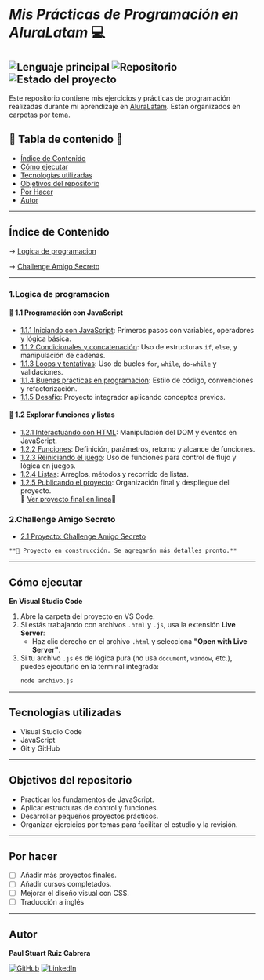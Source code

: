 # *Mis Prácticas de Programación en AluraLatam* 💻
 ![Lenguaje principal](https://img.shields.io/badge/JavaScript-ES6-informational) ![Repositorio](https://img.shields.io/badge/repositorio-público-brightgreen) ![Estado del proyecto](https://img.shields.io/badge/estado-en%20progreso-yellow)
---

Este repositorio contiene mis ejercicios y prácticas de programación realizadas durante mi aprendizaje en [AluraLatam](https://www.aluracursos.com/). Están organizados en carpetas por tema.

## 📌 Tabla de contenido 📌

- [Índice de Contenido](#índice-de-contenido)
- [Cómo ejecutar](#cómo-ejecutar)
- [Tecnologías utilizadas](#tecnologías-utilizadas)
- [Objetivos del repositorio](#objetivos-del-repositorio)
- [Por Hacer](#por-hacer)
- [Autor](#autor)

---

## Índice de Contenido

→ [Logica de programacion](#1.logica-de-programacion)

→ [Challenge Amigo Secreto](#2.challenge-amigo-secreto)

---

### 1.Logica de programacion

   #### 🧠 1.1 Programación con JavaScript
   * [1.1.1 Iniciando con JavaScript](./1.logica-de-programacion/1.programacion-con-javascript/1.iniciando-con-javascript): Primeros pasos con variables, operadores y lógica básica.
   * [1.1.2 Condicionales y concatenación](./1.logica-de-programacion/1.programacion-con-javascript/2.condicionales-y-concatenacion): Uso de estructuras `if`, `else`, y manipulación de cadenas.
   * [1.1.3 Loops y tentativas](./1.logica-de-programacion/1.programacion-con-javascript/3.loops-y-tentativas): Uso de bucles `for`, `while`, `do-while` y validaciones.
   * [1.1.4 Buenas prácticas en programación](./1.logica-de-programacion/1.programacion-con-javascript/4.buenas-practicas-en-programacion): Estilo de código, convenciones y refactorización.
   * [1.1.5 Desafío](./1.logica-de-programacion/1.programacion-con-javascript/5.desafio): Proyecto integrador aplicando conceptos previos.

   #### 🧩 1.2 Explorar funciones y listas
   - [1.2.1 Interactuando con HTML](./1.logica-de-programacion/2.explorarfunciones-y-listas/1.interactuando-con-html): Manipulación del DOM y eventos en JavaScript.
   - [1.2.2 Funciones](./1.logica-de-programacion/2.explorarfunciones-y-listas/2.funciones): Definición, parámetros, retorno y alcance de funciones.
   - [1.2.3 Reiniciando el juego](./1.logica-de-programacion/2.explorarfunciones-y-listas/3.reiniciando-el-juego): Uso de funciones para control de flujo y lógica en juegos.
   - [1.2.4 Listas](./1.logica-de-programacion/2.explorarfunciones-y-listas/4.listas): Arreglos, métodos y recorrido de listas.
   - [1.2.5 Publicando el proyecto](./1.logica-de-programacion/2.explorarfunciones-y-listas/5.publicando-el-proyecto): Organización final y despliegue del proyecto.  
      🔗 [Ver proyecto final en línea](https://paulruiz23.github.io/curso-alura/1.logica-de-programacion/2.explorarfunciones-y-listas/5.publicando-el-proyecto/proyectofinal/)🔗

### 2.Challenge Amigo Secreto

   - [2.1 Proyecto: Challenge Amigo Secreto](./2.challenge-amigosecreto)

    **🚧 Proyecto en construcción. Se agregarán más detalles pronto.**

---

## Cómo ejecutar

   **En Visual Studio Code**

   1. Abre la carpeta del proyecto en VS Code.
   2. Si estás trabajando con archivos `.html` y `.js`, usa la extensión **Live Server**:
      - Haz clic derecho en el archivo `.html` y selecciona **"Open with Live Server"**.
   3. Si tu archivo `.js` es de lógica pura (no usa `document`, `window`, etc.), puedes ejecutarlo en la terminal integrada:
      ```bash 
      node archivo.js
      ```
---

## Tecnologías utilizadas

- Visual Studio Code
- JavaScript
- Git y GitHub

---
## Objetivos del repositorio

- Practicar los fundamentos de JavaScript.
- Aplicar estructuras de control y funciones.
- Desarrollar pequeños proyectos prácticos.
- Organizar ejercicios por temas para facilitar el estudio y la revisión.
---
## Por hacer

- [ ] Añadir más proyectos finales.
- [ ] Añadir cursos completados.
- [ ] Mejorar el diseño visual con CSS.
- [ ] Traducción a inglés

---
## Autor

**Paul Stuart Ruiz Cabrera** 

 [![GitHub](https://img.shields.io/badge/GitHub-000?style=for-the-badge&logo=github&logoColor=white)](https://github.com/Paulruiz23) [![LinkedIn](https://img.shields.io/badge/LinkedIn-0A66C2?style=for-the-badge&logo=linkedin&logoColor=white)](https://www.linkedin.com/in/paulruiz4227/)